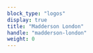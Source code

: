```yaml
---
block_type: "logos"
display: true
title: "Madderson London"
handle: "madderson-london"
weight: 0
---
```


